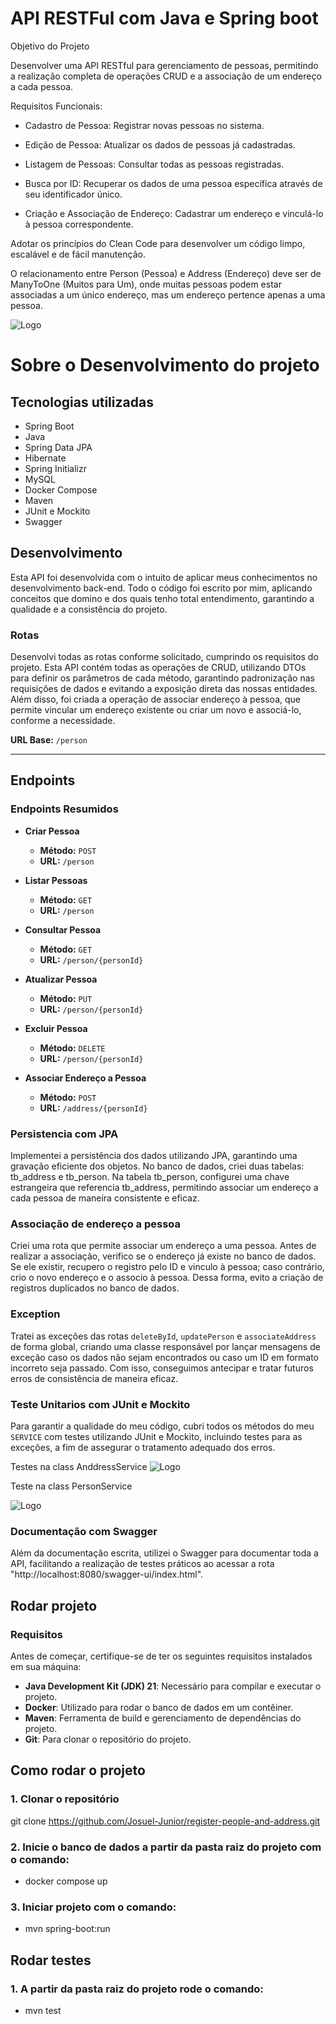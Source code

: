 
# API RESTFul com Java e Spring boot

Objetivo do Projeto

Desenvolver uma API RESTful para gerenciamento de pessoas, permitindo a realização completa de operações CRUD e a associação de um endereço a cada pessoa.

Requisitos Funcionais:

- Cadastro de Pessoa: Registrar novas pessoas no sistema.

- Edição de Pessoa: Atualizar os dados de pessoas já cadastradas.

- Listagem de Pessoas: Consultar todas as pessoas registradas.

- Busca por ID: Recuperar os dados de uma pessoa específica através de seu identificador único.

- Criação e Associação de Endereço: Cadastrar um endereço e vinculá-lo à pessoa correspondente.

Adotar os princípios do Clean Code para desenvolver um código limpo, escalável e de fácil manutenção.

O relacionamento entre Person (Pessoa) e Address (Endereço) deve ser de ManyToOne (Muitos para Um), onde muitas pessoas podem estar associadas a um único endereço, mas um endereço pertence apenas a uma pessoa.

![Logo](https://www.datocms-assets.com/115877/1740257823-diagrama-sem-nome.jpg)

# Sobre o Desenvolvimento do projeto

## Tecnologias utilizadas

- Spring Boot
- Java
- Spring Data JPA
- Hibernate
- Spring Initializr
- MySQL
- Docker Compose
- Maven
- JUnit e Mockito
- Swagger

## Desenvolvimento
Esta API foi desenvolvida com o intuito de aplicar meus conhecimentos no desenvolvimento back-end. Todo o código foi escrito por mim, aplicando conceitos que domino e dos quais tenho total entendimento, garantindo a qualidade e a consistência do projeto.



### Rotas
Desenvolvi todas as rotas conforme solicitado, cumprindo os requisitos do projeto. Esta API contém todas as operações de CRUD, utilizando DTOs para definir os parâmetros de cada método, garantindo padronização nas requisições de dados e evitando a exposição direta das nossas entidades. Além disso, foi criada a operação de associar endereço à pessoa, que permite vincular um endereço existente ou criar um novo e associá-lo, conforme a necessidade.

**URL Base:** `/person`

---

## Endpoints

### Endpoints Resumidos

- **Criar Pessoa**  
  - **Método:** `POST`  
  - **URL:** `/person`

- **Listar Pessoas**  
  - **Método:** `GET`  
  - **URL:** `/person`

- **Consultar Pessoa**  
  - **Método:** `GET`  
  - **URL:** `/person/{personId}`

- **Atualizar Pessoa**  
  - **Método:** `PUT`  
  - **URL:** `/person/{personId}`

- **Excluir Pessoa**  
  - **Método:** `DELETE`  
  - **URL:** `/person/{personId}`

- **Associar Endereço a Pessoa**  
  - **Método:** `POST`  
  - **URL:** `/address/{personId}`


### Persistencia com JPA 
Implementei a persistência dos dados utilizando JPA, garantindo uma gravação eficiente dos objetos. No banco de dados, criei duas tabelas: tb_address e tb_person. Na tabela tb_person, configurei uma chave estrangeira que referencia tb_address, permitindo associar um endereço a cada pessoa de maneira consistente e eficaz.


### Associação de endereço a pessoa
Criei uma rota que permite associar um endereço a uma pessoa. Antes de realizar a associação, verifico se o endereço já existe no banco de dados. Se ele existir, recupero o registro pelo ID e vinculo à pessoa; caso contrário, crio o novo endereço e o associo à pessoa. Dessa forma, evito a criação de registros duplicados no banco de dados.

### Exception

Tratei as exceções das rotas `deleteById`, `updatePerson` e `associateAddress` de forma global, criando uma classe responsável por lançar mensagens de exceção caso os dados não sejam encontrados ou caso um ID em formato incorreto seja passado. Com isso, conseguimos antecipar e tratar futuros erros de consistência de maneira eficaz.


### Teste Unitarios com JUnit e Mockito

Para garantir a qualidade do meu código, cubri todos os métodos do meu `SERVICE` com testes utilizando JUnit e Mockito, incluindo testes para as exceções, a fim de assegurar o tratamento adequado dos erros.

Testes na class AnddressService
![Logo](https://www.datocms-assets.com/115877/1740424333-01.png)

Teste na class PersonService

![Logo](https://www.datocms-assets.com/115877/1740424333-02.png)

### Documentação com Swagger


Além da documentação escrita, utilizei o Swagger para documentar toda a API, facilitando a realização de testes práticos ao acessar a rota "http://localhost:8080/swagger-ui/index.html".

## Rodar projeto

### Requisitos

Antes de começar, certifique-se de ter os seguintes requisitos instalados em sua máquina:

- **Java Development Kit (JDK) 21**: Necessário para compilar e executar o projeto.
- **Docker**: Utilizado para rodar o banco de dados em um contêiner.
- **Maven**: Ferramenta de build e gerenciamento de dependências do projeto.
- **Git**: Para clonar o repositório do projeto.

## Como rodar o projeto

### 1. Clonar o repositório

git clone https://github.com/Josuel-Junior/register-people-and-address.git

### 2. Inicie o banco de dados a partir da pasta raiz do projeto com o comando:
- docker compose up

### 3. Iniciar projeto com o comando:
- mvn spring-boot:run

## Rodar testes

### 1. A partir da pasta raiz do projeto rode o comando:
- mvn test

